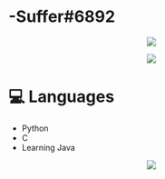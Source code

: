 # -Suffer#6892
<p align="center">
<img src="https://i.imgur.com/1PMkPqx.jpg"/>
</p>

<p align="center">
<a href="https://dsc.bio/357272892771270656">
  <img src="https://lanyard.cnrad.dev/api/357272892771270656?theme=light&bg=FFFFFF&animated=true&hideDiscrim=true&borderRadius=30px&idleMessage=Probably%20doing%20something%20else..." />
</p>
                                                                                                                       

</a>

# 💻 Languages

- Python
- C
- Learning Java
                 
<p align="center">
<img src="https://i.pinimg.com/originals/70/fc/0a/70fc0ad10b9adb5e86495060f053f6f1.gif"/>
</p>
          
